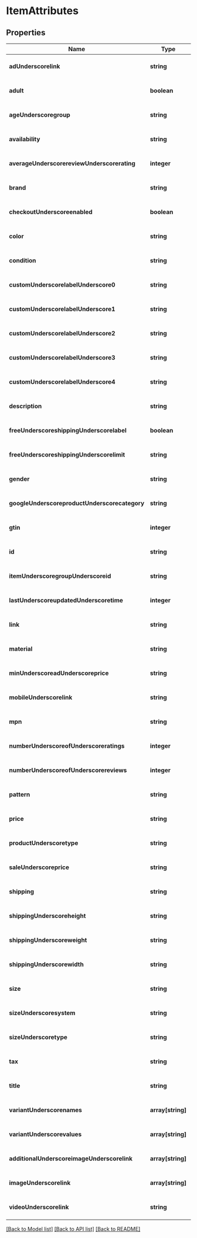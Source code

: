 # ItemAttributes

## Properties
Name | Type | Description | Notes
------------ | ------------- | ------------- | -------------
**adUnderscorelink** | **string** |  | [optional] [default to null]
**adult** | **boolean** |  | [optional] [default to null]
**ageUnderscoregroup** | **string** |  | [optional] [default to null]
**availability** | **string** |  | [optional] [default to null]
**averageUnderscorereviewUnderscorerating** | **integer** |  | [optional] [default to null]
**brand** | **string** |  | [optional] [default to null]
**checkoutUnderscoreenabled** | **boolean** |  | [optional] [default to null]
**color** | **string** |  | [optional] [default to null]
**condition** | **string** |  | [optional] [default to null]
**customUnderscorelabelUnderscore0** | **string** |  | [optional] [default to null]
**customUnderscorelabelUnderscore1** | **string** |  | [optional] [default to null]
**customUnderscorelabelUnderscore2** | **string** |  | [optional] [default to null]
**customUnderscorelabelUnderscore3** | **string** |  | [optional] [default to null]
**customUnderscorelabelUnderscore4** | **string** |  | [optional] [default to null]
**description** | **string** |  | [optional] [default to null]
**freeUnderscoreshippingUnderscorelabel** | **boolean** |  | [optional] [default to null]
**freeUnderscoreshippingUnderscorelimit** | **string** |  | [optional] [default to null]
**gender** | **string** |  | [optional] [default to null]
**googleUnderscoreproductUnderscorecategory** | **string** |  | [optional] [default to null]
**gtin** | **integer** |  | [optional] [default to null]
**id** | **string** |  | [optional] [default to null]
**itemUnderscoregroupUnderscoreid** | **string** |  | [optional] [default to null]
**lastUnderscoreupdatedUnderscoretime** | **integer** |  | [optional] [default to null]
**link** | **string** |  | [optional] [default to null]
**material** | **string** |  | [optional] [default to null]
**minUnderscoreadUnderscoreprice** | **string** |  | [optional] [default to null]
**mobileUnderscorelink** | **string** |  | [optional] [default to null]
**mpn** | **string** |  | [optional] [default to null]
**numberUnderscoreofUnderscoreratings** | **integer** |  | [optional] [default to null]
**numberUnderscoreofUnderscorereviews** | **integer** |  | [optional] [default to null]
**pattern** | **string** |  | [optional] [default to null]
**price** | **string** |  | [optional] [default to null]
**productUnderscoretype** | **string** |  | [optional] [default to null]
**saleUnderscoreprice** | **string** |  | [optional] [default to null]
**shipping** | **string** |  | [optional] [default to null]
**shippingUnderscoreheight** | **string** |  | [optional] [default to null]
**shippingUnderscoreweight** | **string** |  | [optional] [default to null]
**shippingUnderscorewidth** | **string** |  | [optional] [default to null]
**size** | **string** |  | [optional] [default to null]
**sizeUnderscoresystem** | **string** |  | [optional] [default to null]
**sizeUnderscoretype** | **string** |  | [optional] [default to null]
**tax** | **string** |  | [optional] [default to null]
**title** | **string** |  | [optional] [default to null]
**variantUnderscorenames** | **array[string]** |  | [optional] [default to null]
**variantUnderscorevalues** | **array[string]** |  | [optional] [default to null]
**additionalUnderscoreimageUnderscorelink** | **array[string]** |  | [optional] [default to null]
**imageUnderscorelink** | **array[string]** |  | [optional] [default to null]
**videoUnderscorelink** | **string** |  | [optional] [default to null]

[[Back to Model list]](../README.md#documentation-for-models) [[Back to API list]](../README.md#documentation-for-api-endpoints) [[Back to README]](../README.md)


